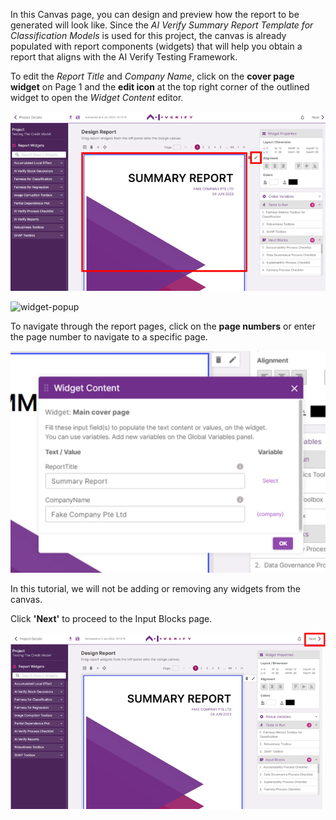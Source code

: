 In this Canvas page, you can design and preview how the report to be generated will look like. Since the _AI Verify Summary Report Template for Classification Models_ is used for this project, the canvas is already populated with report components (widgets) that will help you obtain a report that aligns with the AI Verify Testing Framework.

To edit the *Report Title* and *Company Name*, click on the **cover page widget** on Page 1 and the **edit icon** at the top right corner of the outlined widget to open the *Widget Content* editor.

![edit-coverpage](../../res/test-ai-model-generate-report/canvas-1.png)

![widget-popup](../../res/test-ai-model-generate-report/)

To navigate through the report pages, click on the **page numbers** or enter the page number to navigate to a specific page.

![page-numbering](../../res/test-ai-model-generate-report/widget-content-1.png)

In this tutorial, we will not be adding or removing any widgets from the canvas.

Click **'Next'** to proceed to the Input Blocks page.

![next-screenshot](../../res/test-ai-model-generate-report/canvas-2.png)
